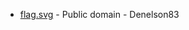 * [flag.svg](https://commons.wikipedia.org/wiki/File:Flag_of_Gibraltar.svg) - Public domain - Denelson83
